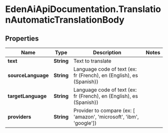 # EdenAiApiDocumentation.TranslationAutomaticTranslationBody

## Properties
Name | Type | Description | Notes
------------ | ------------- | ------------- | -------------
**text** | **String** | Text to translate | 
**sourceLanguage** | **String** | Language code of text (ex: fr (French), en (English), es (Spanish)) | 
**targetLanguage** | **String** | Language code of text (ex: fr (French), en (English), es (Spanish)) | 
**providers** | **String** | Provider to compare (ex: [ &#x27;amazon&#x27;, &#x27;microsoft&#x27;, &#x27;ibm&#x27;, &#x27;google&#x27;]) | 
